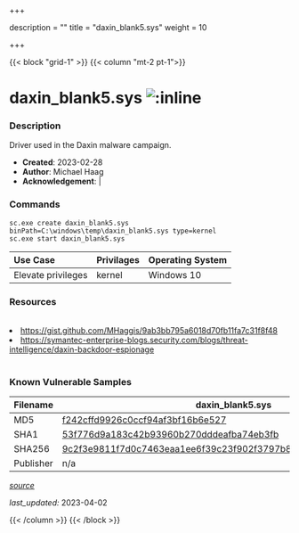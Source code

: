 +++

description = ""
title = "daxin_blank5.sys"
weight = 10

+++


{{< block "grid-1" >}}
{{< column "mt-2 pt-1">}}


# daxin_blank5.sys ![:inline](/images/twitter_verified.png) 


### Description

Driver used in the Daxin malware campaign.

- **Created**: 2023-02-28
- **Author**: Michael Haag
- **Acknowledgement**:  | [](https://twitter.com/)

### Commands

```
sc.exe create daxin_blank5.sys binPath=C:\windows\temp\daxin_blank5.sys type=kernel
sc.exe start daxin_blank5.sys
```

| Use Case | Privilages | Operating System | 
|:---- | ---- | ---- |
| Elevate privileges | kernel | Windows 10 |

### Resources
<br>
<li><a href="https://gist.github.com/MHaggis/9ab3bb795a6018d70fb11fa7c31f8f48">https://gist.github.com/MHaggis/9ab3bb795a6018d70fb11fa7c31f8f48</a></li>
<li><a href="https://symantec-enterprise-blogs.security.com/blogs/threat-intelligence/daxin-backdoor-espionage">https://symantec-enterprise-blogs.security.com/blogs/threat-intelligence/daxin-backdoor-espionage</a></li>
<br>

### Known Vulnerable Samples

| Filename | daxin_blank5.sys |
|:---- | ---- | 
| MD5 | <a href="https://www.virustotal.com/gui/file/f242cffd9926c0ccf94af3bf16b6e527">f242cffd9926c0ccf94af3bf16b6e527</a> |
| SHA1 | <a href="https://www.virustotal.com/gui/file/53f776d9a183c42b93960b270dddeafba74eb3fb">53f776d9a183c42b93960b270dddeafba74eb3fb</a> |
| SHA256 | <a href="https://www.virustotal.com/gui/file/9c2f3e9811f7d0c7463eaa1ee6f39c23f902f3797b80891590b43bbe0fdf0e51">9c2f3e9811f7d0c7463eaa1ee6f39c23f902f3797b80891590b43bbe0fdf0e51</a> |
| Publisher | n/a || Signature | U, n, s, i, g, n, e, d   || Date | 1:29 AM 7/18/2008 || Company | n/a || Description | n/a || Product | n/a |


[*source*](https://github.com/magicsword-io/LOLDrivers/tree/main/yaml/daxin_blank5.sys.yml)

*last_updated:* 2023-04-02








{{< /column >}}
{{< /block >}}

